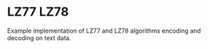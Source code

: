 # LZ77 LZ78

Example implementation of LZ77 and LZ78 algorithms encoding and decoding on text data.
